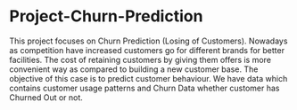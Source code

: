 # Project-Churn-Prediction

This project focuses on Churn Prediction (Losing of Customers). Nowadays as competition have increased customers go for different brands for better facilities. The cost of retaining customers by giving them offers is more convenient way as compared to building a new customer base.
 The objective of this case is to predict customer behaviour. We have data which contains customer usage patterns and Churn Data whether customer has Churned Out or not.
